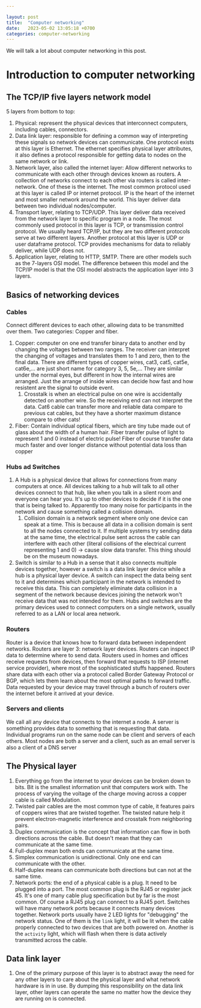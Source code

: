 ```yaml
---

layout: post
title:  "Computer networking"
date:   2023-05-02 13:05:18 +0700
categories: computer-networking
---
```

We will talk a lot about computer networking in this post.
# Introduction to computer networking
## The TCP/IP five layers network model
5 layers from bottom to top:
1. Physical: represent the physical devices that interconnect computers, including cables, connectors.
2. Data link layer: responsible for defining a common way of interpreting these signals so network devices can communicate. One protocol exists at this layer is Ethernet. The ethernet specifies physical layer attributes, it also defines a protocol responsible for getting data to nodes on the same network or link. 
3. Network layer, also called the internet layer: Allow different networks to communicate with each other through devices known as routers. A collection of networks connect to each other via routers is called inter-network. One of these is the internet. The most common protocol used at this layer is called IP or internet protocol. IP is the heart of the internet and most smaller network around the world. This layer deliver data between two individual nodes/computer.
4. Transport layer, relating to TCP/UDP. This layer deliver data received from the network layer to specific program in a node. The most commonly used protocol in this layer is TCP, or transmission control protocol. We usually heard TCP/IP, but they are two different protocols serve at two different layers. Another protocol at this layer is UDP or user dataframe protocol. TCP provides mechanisms for data to reliably deliver, while UDP does not.
5. Application layer, relating to HTTP, SMTP.
There are other models such as the 7-layers OSI model. The difference between this model and the TCP/IP model is that the OSI model abstracts the application layer into 3 layers.

## Basics of networking devices
### Cables
Connect different devices to each other, allowing data to be transmitted over them. Two categories: Copper and fiber. 
1. Copper: computer on one end transfer binary data to another end by changing the voltages between two ranges. The receiver can interpret the changing of voltages and translates them to 1 and zero, then to the final data. There are different types of copper wires, cat3, cat5, cat5e, cat6e,... are just short name for category 3, 5, 5e,... They are similar under the normal eyes, but different in how the internal wires are arranged. Just the arrange of inside wires can decide how fast and how resistent are the signal to outside event. 
   1. Crosstalk is when an electrical pulse on one wire is accidentally detected on another wire. So the receiving end can not interpret the data. Cat6 cable can transfer more and reliable data compare to previous cat cables, but they have a shorter maximum distance compare to other cats!
2. Fiber: Contain individual optical fibers, which are tiny tube made out of glass about the width of a human hair. Fiber transfer pulse of light to represent 1 and 0 instead of electric pulse! Fiber of course transfer data much faster and over longer distance without potential data loss than copper

### Hubs ad Switches
1. A Hub is a physical device that allows for connections from many computers at once. All devices talking to a hub will talk to all other devices connect to that hub, like when you talk in a silent room and everyone can hear you. It's up to other devices to decide if it is the one that is being talked to. Apparently too many noise for participants in the network and cause something called a collision domain.
   1. Collision domain is a network segment where only one device can speak at a time. This is because all data in a collision domain is sent to all the nodes connected to it. If multiple systems try sending data at the same time, the electrical pulse sent across the cable can interfere with each other (literal collisions of the electrical current representing 1 and 0) -> cause slow data transfer. This thing should be on the museum nowadays.
2. Switch is similar to a Hub in a sense that it also connects multiple devices together, however a switch is a data link layer device while a hub is a physical layer device. A switch can inspect the data being sent to it and determines which participant in the network is intended to receive this data. This can completely eliminate data collision in a segment of the network because devices joining the network won't receive data that was not intended for them.
Hubs and switches are the primary devices used to connect computers on a single network, usually referred to as a LAN or local area network.

### Routers
Router is a device that knows how to forward data between independent networks. Routers are layer 3: network layer devices. Routers can inspect IP data to determine where to send data. Routers used in homes and offices receive requests from devices, then forward that requests to ISP (internet service provider), where most of the sophisticated stuffs happened. Routers share data with each other via a protocol called Border Gateway Protocol or BGP, which lets them learn about the most optimal paths to forward traffic. Data requested by your device may travel through a bunch of routers over the internet before it arrived at your device.

### Servers and clients
We call all any device that connects to the internet a node. A server is something provides data to something that is requesting that data. Individual programs run on the same node can be client and servers of each others. Most nodes are both a server and a client, such as an email server is also a client of a DNS server
## The Physical layer
1. Everything go from the internet to your devices can be broken down to bits. Bit is the smallest information unit that computers work with. The process of varying the voltage of the charge moving across a copper cable is called Modulation. 
2. Twisted pair cables are the most common type of cable, it features pairs of coppers wires that are twisted together. The twisted nature help it prevent electron-magnetic interference and crosstalk from neighboring pairs.
3. Duplex communication is the concept that information can flow in both directions across the cable. But doesn't mean that they can communicate at the same time.
4. Full-duplex mean both ends can communicate at the same time.
5. Simplex communication is unidirectional. Only one end can communicate with the other.
6. Half-duplex means can communicate both directions but can not at the same time.
7. Network ports: the end of a physical cable is a plug. It need to be plugged into a port. The most common plug is the RJ45 or register jack 45. It's one of many cable plug specification but by far is the most common. Of course a RJ45 plug can connect to a RJ45 port. Switches will have many network ports because it connects many devices together. Network ports usually have 2 LED lights for "debugging" the network status. One of them is the `link` light, it will be lit when the cable properly connected to two devices that are both powered on. Another is the `activity` light, which will flash when there is data actively transmitted across the cable.

## Data link layer
1. One of the primary purpose of this layer is to abstract away the need for any other layers to care about the physical layer and what network hardware is in in use. By dumping this responsibility on the data link layer, other layers can operate the same no matter how the device they are running on is connected.